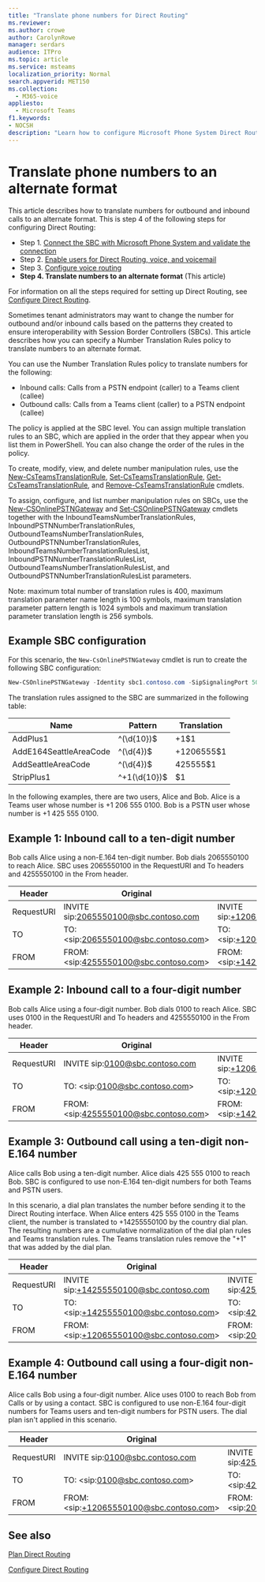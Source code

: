 ```yaml
---
title: "Translate phone numbers for Direct Routing"
ms.reviewer: 
ms.author: crowe
author: CarolynRowe
manager: serdars
audience: ITPro
ms.topic: article
ms.service: msteams
localization_priority: Normal
search.appverid: MET150
ms.collection: 
  - M365-voice
appliesto: 
  - Microsoft Teams
f1.keywords:
- NOCSH
description: "Learn how to configure Microsoft Phone System Direct Routing."
---
```


# Translate phone numbers to an alternate format

This article describes how to translate numbers for outbound and inbound calls to an alternate format.  This is step 4 of the following steps for configuring Direct Routing:

- Step 1. [Connect the SBC with Microsoft Phone System and validate the connection](direct-routing-connect-the-sbc.md) 
- Step 2. [Enable users for Direct Routing, voice, and voicemail](direct-routing-enable-users.md)   
- Step 3. [Configure voice routing](direct-routing-voice-routing.md)
- **Step 4. Translate numbers to an alternate format**   (This article)

For information on all the steps required for setting up Direct Routing, see [Configure Direct Routing](direct-routing-configure.md).

Sometimes tenant administrators may want to change the number for outbound and/or inbound calls based on the patterns they created to ensure interoperability with Session Border Controllers (SBCs). This article describes how you can specify a Number Translation Rules policy to translate numbers to an alternate format. 

You can use the Number Translation Rules policy to translate numbers for the following:

- Inbound calls: Calls from a PSTN endpoint (caller) to a Teams client (callee)
- Outbound calls: Calls from a Teams client (caller) to a PSTN endpoint (callee)

The policy is applied at the SBC level. You can assign multiple translation rules to an SBC, which are applied in the order that they appear when you list them in PowerShell. You can also change the order of the rules in the policy.

To create, modify, view, and delete number manipulation rules, use the [New-CsTeamsTranslationRule](https://docs.microsoft.com/powershell/module/skype/new-csteamstranslationrule), [Set-CsTeamsTranslationRule](https://docs.microsoft.com/powershell/module/skype/set-csteamstranslationrule), [Get-CsTeamsTranslationRule](https://docs.microsoft.com/powershell/module/skype/get-csteamstranslationrule), and [Remove-CsTeamsTranslationRule](https://docs.microsoft.com/powershell/module/skype/remove-csteamstranslationrule) cmdlets.

To assign, configure, and list number manipulation rules on SBCs, use the [New-CSOnlinePSTNGateway](https://docs.microsoft.com/powershell/module/skype/new-csonlinepstngateway) and [Set-CSOnlinePSTNGateway](https://docs.microsoft.com/powershell/module/skype/set-csonlinepstngateway) cmdlets together with the  InboundTeamsNumberTranslationRules, InboundPSTNNumberTranslationRules, OutboundTeamsNumberTranslationRules, OutboundPSTNNumberTranslationRules, InboundTeamsNumberTranslationRulesList, InboundPSTNNumberTranslationRulesList, OutboundTeamsNumberTranslationRulesList, and OutboundPSTNNumberTranslationRulesList parameters.

Note: maximum total number of translation rules is 400, maximum translation parameter name length is 100 symbols, maximum translation parameter pattern length is 1024 symbols and maximum translation parameter translation length is 256 symbols.


## Example SBC configuration

For this scenario, the ```New-CsOnlinePSTNGateway``` cmdlet is run to create the following SBC configuration:

```PowerShell
New-CSOnlinePSTNGateway -Identity sbc1.contoso.com -SipSignalingPort 5061 –InboundTeamsNumberTranslationRulesList ‘AddPlus1’, ‘AddE164SeattleAreaCode’ -InboundPSTNNumberTranslationRulesList ‘AddPlus1’ -OnboundPSTNNumberTranslationRulesList ‘AddSeattleAreaCode’,  -OutboundTeamsNumberTranslationRulesList ‘StripPlus1’
```

The translation rules assigned to the SBC are summarized in the following table:

|Name  |Pattern |Translation  |
|---------|---------|---------|
|AddPlus1     |^(\d{10})$          |+1$1          |
|AddE164SeattleAreaCode      |^(\d{4})$          | +1206555$1         |
|AddSeattleAreaCode    |^(\d{4})$          | 425555$1         |
|StripPlus1    |^+1(\d{10})$          | $1         |

In the following examples, there are two users, Alice and Bob. Alice is a Teams user whose number is +1 206 555 0100. Bob is a PSTN user whose number is +1 425 555 0100.

## Example 1: Inbound call to a ten-digit number

Bob calls Alice using a non-E.164 ten-digit number. Bob dials 2065550100 to reach Alice.
SBC uses 2065550100 in the RequestURI and To headers and 4255550100 in the From header.


|Header  |Original |Translated header |Parameter and rule applied  |
|---------|---------|---------|---------|
|RequestURI  |INVITE sip:2065550100@sbc.contoso.com|INVITE sip:+12065550100@sbc.contoso.com|InboundTeamsNumberTranslationRulesList ‘AddPlus1’|
|TO    |TO: \<sip:2065550100@sbc.contoso.com>|TO: \<sip:+12065550100@sbc.contoso.com>|InboundTeamsNumberTranlationRulesList ‘AddPlus1’|
|FROM   |FROM: \<sip:4255550100@sbc.contoso.com>|FROM: \<sip:+14255550100@sbc.contoso.com>|InboundPSTNNumberTranslationRulesList ‘AddPlus1’|

## Example 2: Inbound call to a four-digit number

Bob calls Alice using a four-digit number. Bob dials 0100 to reach Alice.
SBC uses 0100 in the RequestURI and To headers and 4255550100 in the From header.


|Header  |Original |Translated header |Parameter and rule applied  |
|---------|---------|---------|---------|
|RequestURI  |INVITE sip:0100@sbc.contoso.com          |INVITE sip:+12065550100@sbc.contoso.com           |InboundTeamsNumberTranlationRulesList ‘AddE164SeattleAreaCode’        |
|TO    |TO: \<sip:0100@sbc.contoso.com>|TO: \<sip:+12065550100@sbc.contoso.com>|InboundTeamsNumberTranlationRulesList ‘AddE164SeattleAreaCode’         |
|FROM   |FROM: \<sip:4255550100@sbc.contoso.com>|FROM: \<sip:+14255550100@sbc.contoso.com>|InboundPSTNNumberTranlationRulesList ‘AddPlus1’        |

## Example 3: Outbound call using a ten-digit non-E.164 number

Alice calls Bob using a ten-digit number. Alice dials 425 555 0100 to reach Bob.
SBC is configured to use non-E.164 ten-digit numbers for both Teams and PSTN users.

In this scenario, a dial plan translates the number before sending it to the Direct Routing interface. When Alice enters 425 555 0100 in the Teams client, the number is translated to +14255550100 by the country dial plan. The resulting numbers are a cumulative normalization of the dial plan rules and Teams translation rules. The Teams translation rules remove the "+1" that was added by the dial plan.


|Header  |Original |Translated header |Parameter and rule applied  |
|---------|---------|---------|---------|
|RequestURI  |INVITE sip:+14255550100@sbc.contoso.com          |INVITE sip:4255550100@sbc.contoso.com       |OutboundPSTNNumberTranlationRulesList ‘StripPlus1’         |
|TO    |TO: \<sip:+14255550100@sbc.contoso.com>|TO: \<sip:4255555555@sbc.contoso.com>|OutboundPSTNNumberTranlationRulesList ‘StripPlus1’       |
|FROM   |FROM: \<sip:+12065550100@sbc.contoso.com>|FROM: \<sip:2065550100@sbc.contoso.com>|OutboundTeamsNumberTranlationRulesList ‘StripPlus1’         |

## Example 4: Outbound call using a four-digit non-E.164 number

Alice calls Bob using a four-digit number. Alice uses 0100 to reach Bob from Calls or by using a contact.
SBC is configured to use non-E.164 four-digit numbers for Teams users and ten-digit numbers for PSTN users. The dial plan isn't applied in this scenario.


|Header  |Original |Translated header |Parameter and rule applied  |
|---------|---------|---------|---------|
|RequestURI  |INVITE sip:0100@sbc.contoso.com           |INVITE sip:4255550100@sbc.contoso.com       |InboundTeamsNumberTranlationRulesList ‘AddSeattleAreaCode’         |
|TO    |TO: \<sip:0100@sbc.contoso.com>|TO: \<sip:4255555555@sbc.contoso.com>|InboundTeamsNumberTranlationRulesList ‘AddSeattleAreaCode’       |
|FROM   |FROM: \<sip:+12065550100@sbc.contoso.com>|FROM: \<sip:2065550100@sbc.contoso.com>| InboundPSTNNumberTranlationRulesList ‘StripPlus1’ |

## See also

[Plan Direct Routing](direct-routing-plan.md)

[Configure Direct Routing](direct-routing-configure.md)

